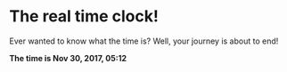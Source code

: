 # The real time clock!

Ever wanted to know what the time is? Well, your journey is about to end!

**The time is Nov 30, 2017, 05:12**